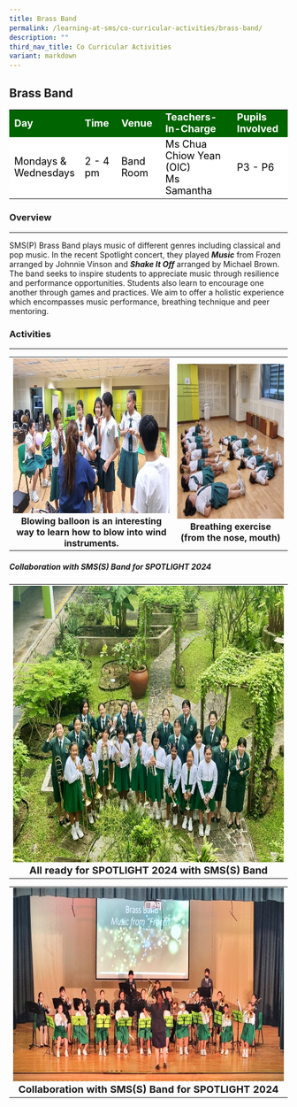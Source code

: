 ```yaml
---
title: Brass Band
permalink: /learning-at-sms/co-curricular-activities/brass-band/
description: ""
third_nav_title: Co Curricular Activities
variant: markdown
---
```

## Brass Band

<table>
<tbody>
	<tr style="background-color:darkgreen;color:white;font-size:18px"><td><b>Day</b></td>
	<td><b>Time</b></td>
	<td><b>Venue</b></td>
	<td><b>Teachers-In-Charge</b></td>
	<td><b>Pupils Involved</b></td>
</tr>
	<tr style="background-color:white;color:black;font-size:18px">
		<td>Mondays &amp; <br> Wednesdays</td>
		<td>2 - 4 pm</td>
	<td>Band Room</td>
	<td>Ms Chua Chiow Yean (OIC)<br>Ms Samantha</td>
	<td>P3 - P6</td>
</tr>
</tbody></table>

### Overview
____________________________________________________________


SMS(P) Brass Band plays music of different genres including classical and pop music. In the recent Spotlight concert, they played ***Music*** from Frozen arranged by Johnnie Vinson and ⁠***Shake It Off*** arranged by Michael Brown. The band seeks to inspire students to appreciate music through resilience and performance opportunities. Students also learn to encourage one another through games and practices. We aim to offer a holistic experience which encompasses music performance, breathing technique and peer mentoring.

### Activities
____________________________________________________________

<table>
<tbody><tr>
		<td><center><font size="3"><img alt="choirspotlight" src="/images/CCAs/Brass%20Band/balloon_exercise_2.jpg" style="width:500px;height:280px;"><b>Blowing balloon is an interesting way to learn how to blow into wind instruments.</b></font></center></td>
		<td><center><font size="3"><img alt="dancersspotlight" src="/images/CCAs/Brass%20Band/breathing_exercise_1.jpg" style="width:400px;height:280px;"><b>Breathing exercise (from the nose, mouth)</b> </font></center></td>
</tr></tbody></table>



##### Collaboration with SMS(S) Band for SPOTLIGHT 2024

<table>
<tbody><tr>
		<td><center><font size="4"><img alt="choirspotlight" src="/images/CCAs/Brass%20Band/spotlight_2024.jpg" style="width:800px;height:500px;"><b>All ready for SPOTLIGHT 2024 with SMS(S) Band</b> </font></center></td>
</tr></tbody></table>

<table>
<tbody><tr>
		<td><center><font size="4"><img alt="choirspotlight" src="/images/CCAs/Brass%20Band/collab_with_SMSS.jpg" style="width:700px;height:350px;"><b>Collaboration with SMS(S) Band for SPOTLIGHT 2024</b> </font></center></td>
</tr></tbody></table>